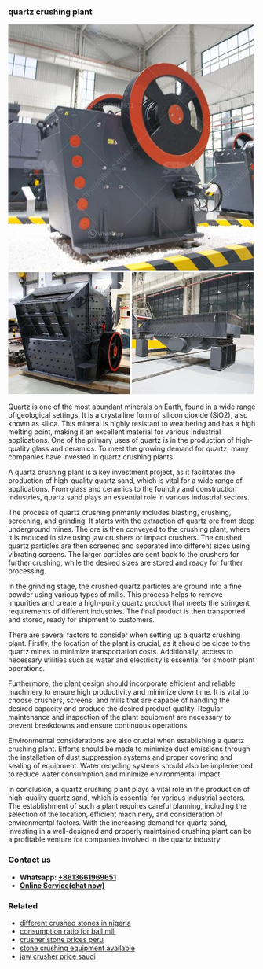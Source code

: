 <h3>quartz crushing plant</h3><img src='1708663533.jpg' alt=''><p>Quartz is one of the most abundant minerals on Earth, found in a wide range of geological settings. It is a crystalline form of silicon dioxide (SiO2), also known as silica. This mineral is highly resistant to weathering and has a high melting point, making it an excellent material for various industrial applications. One of the primary uses of quartz is in the production of high-quality glass and ceramics. To meet the growing demand for quartz, many companies have invested in quartz crushing plants.</p><p>A quartz crushing plant is a key investment project, as it facilitates the production of high-quality quartz sand, which is vital for a wide range of applications. From glass and ceramics to the foundry and construction industries, quartz sand plays an essential role in various industrial sectors.</p><p>The process of quartz crushing primarily includes blasting, crushing, screening, and grinding. It starts with the extraction of quartz ore from deep underground mines. The ore is then conveyed to the crushing plant, where it is reduced in size using jaw crushers or impact crushers. The crushed quartz particles are then screened and separated into different sizes using vibrating screens. The larger particles are sent back to the crushers for further crushing, while the desired sizes are stored and ready for further processing.</p><p>In the grinding stage, the crushed quartz particles are ground into a fine powder using various types of mills. This process helps to remove impurities and create a high-purity quartz product that meets the stringent requirements of different industries. The final product is then transported and stored, ready for shipment to customers.</p><p>There are several factors to consider when setting up a quartz crushing plant. Firstly, the location of the plant is crucial, as it should be close to the quartz mines to minimize transportation costs. Additionally, access to necessary utilities such as water and electricity is essential for smooth plant operations.</p><p>Furthermore, the plant design should incorporate efficient and reliable machinery to ensure high productivity and minimize downtime. It is vital to choose crushers, screens, and mills that are capable of handling the desired capacity and produce the desired product quality. Regular maintenance and inspection of the plant equipment are necessary to prevent breakdowns and ensure continuous operations.</p><p>Environmental considerations are also crucial when establishing a quartz crushing plant. Efforts should be made to minimize dust emissions through the installation of dust suppression systems and proper covering and sealing of equipment. Water recycling systems should also be implemented to reduce water consumption and minimize environmental impact.</p><p>In conclusion, a quartz crushing plant plays a vital role in the production of high-quality quartz sand, which is essential for various industrial sectors. The establishment of such a plant requires careful planning, including the selection of the location, efficient machinery, and consideration of environmental factors. With the increasing demand for quartz sand, investing in a well-designed and properly maintained crushing plant can be a profitable venture for companies involved in the quartz industry.</p><h3>Contact us</h3><ul><li><strong>Whatsapp:&nbsp;<a href="https://wa.me/8613661969651">+8613661969651</a></strong></li><li><a href="https://swt.shibang-china.com/?git&amp;zhl&amp;quartz crushing plant"><strong>Online Service(chat now)</strong></a></li></ul><h3>Related</h3><ul><li><a href='different crushed stones in nigeria.md'>different crushed stones in nigeria</a></li><li><a href='consumption ratio for ball mill.md'>consumption ratio for ball mill</a></li><li><a href='crusher stone prices peru.md'>crusher stone prices peru</a></li><li><a href='stone crushing equipment available.md'>stone crushing equipment available</a></li><li><a href='jaw crusher price saudi.md'>jaw crusher price saudi</a></li></ul>
